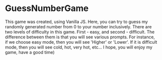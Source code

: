 # GuessNumberGame

This game was created, using Vanilla JS. Here, you can try to guess my randomly generated number from 0 to your number inclusively. There are two levels of difficulty in this game. First - easy, and second - difficult. The difference between them is that you will see various prompts. For instance, if we choose easy mode, then you will see 'Higher' or 'Lower'. If it is difficult mode, then you will see cold, hot, very hot, etc... I hope, you will enjoy my game, have a good time)

